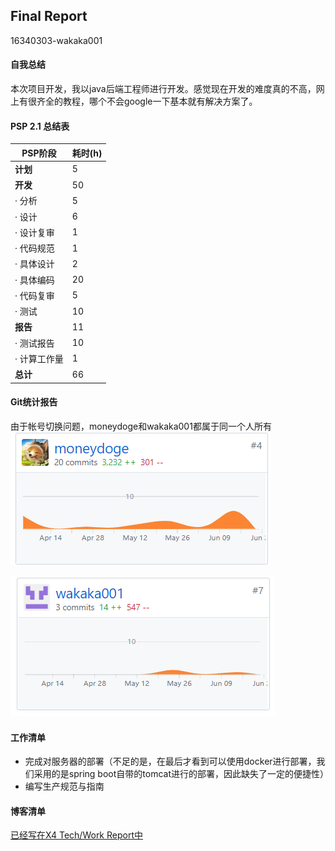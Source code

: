 ## Final Report
16340303-wakaka001
#### 自我总结
本次项目开发，我以java后端工程师进行开发。感觉现在开发的难度真的不高，网上有很齐全的教程，哪个不会google一下基本就有解决方案了。

#### PSP 2.1 总结表
| PSP阶段                    | 耗时(h) |
| -------------------------- | ------- |
| **计划**                   | 5  		|
| **开发**                   | 50  		|
| · 分析					 | 5		|
| · 设计					 | 6		|
| · 设计复审				 | 1		|
| · 代码规范				 | 1		|
| · 具体设计				 | 2		|
| · 具体编码				 | 20		|
| · 代码复审				 | 5		|
| · 测试					 | 10		|
| **报告**					 | 11		|
| · 测试报告				 | 10		|
| · 计算工作量				 | 1		|
| **总计**					 | 66		|

#### Git统计报告
由于帐号切换问题，moneydoge和wakaka001都属于同一个人所有
![git统计报告](../imgsrc/wakaka_img/github1.png)    

![git统计报告](../imgsrc/wakaka_img/github2.png)  



#### 工作清单
- 完成对服务器的部署（不足的是，在最后才看到可以使用docker进行部署，我们采用的是spring boot自带的tomcat进行的部署，因此缺失了一定的便捷性）
- 编写生产规范与指南

#### 博客清单
[已经写在X4 Tech/Work Report中](page/zdx_note.md)
